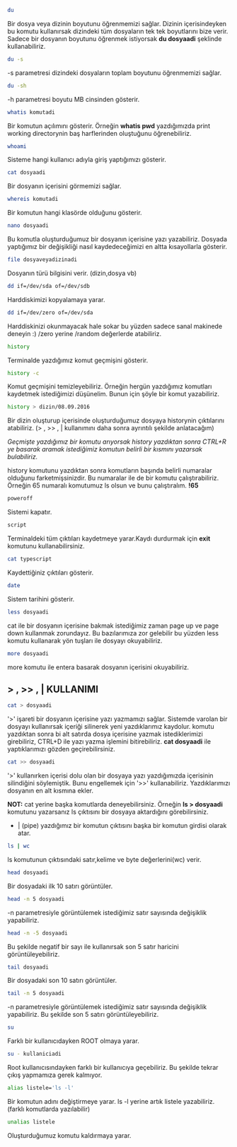 ~~~bash
du
~~~
Bir dosya veya dizinin boyutunu öğrenmemizi sağlar. Dizinin içerisindeyken bu komutu kullanırsak dizindeki tüm dosyaların tek tek boyutlarını bize verir. Sadece bir dosyanın boyutunu öğrenmek istiyorsak **du dosyaadi** şeklinde kullanabiliriz.
~~~bash
du -s
~~~
-s parametresi dizindeki dosyaların toplam boyutunu öğrenmemizi sağlar.
~~~bash
du -sh
~~~
-h parametresi boyutu MB cinsinden gösterir.
~~~bash
whatis komutadi
~~~
Bir komutun açılımını gösterir. Örneğin **whatis pwd** yazdığımızda print working directorynin baş harflerinden oluştuğunu öğrenebiliriz.
~~~bash
whoami
~~~
Sisteme hangi kullanıcı adıyla giriş yaptığımızı gösterir.
~~~bash 
cat dosyaadi
~~~
Bir dosyanın içerisini görmemizi sağlar.
~~~bash
whereis komutadi
~~~
Bir komutun hangi klasörde olduğunu gösterir.
~~~bash
nano dosyaadi
~~~
Bu komutla oluşturduğumuz bir dosyanın içerisine yazı yazabiliriz. Dosyada yaptığımız bir değişikliği nasıl kaydedeceğimizi en altta kısayollarla gösterir.
~~~bash
file dosyaveyadizinadi
~~~
Dosyanın türü bilgisini verir. (dizin,dosya vb)
~~~bash
dd if=/dev/sda of=/dev/sdb
~~~
Harddiskimizi kopyalamaya yarar. 
~~~bash
dd if=/dev/zero of=/dev/sda
~~~
Harddiskinizi okunmayacak hale sokar bu yüzden sadece sanal makinede deneyin :) /zero yerine /random değerlerde atabiliriz.
~~~bash
history
~~~
Terminalde yazdığımız komut geçmişini gösterir.
~~~bash
history -c 
~~~
Komut geçmişini temizleyebiliriz.
Örneğin hergün yazdığımız komutları kaydetmek istediğimizi düşünelim. Bunun için şöyle bir komut yazabiliriz.
~~~bash
history > dizin/08.09.2016
~~~
Bir dizin oluşturup içerisinde oluşturduğumuz dosyaya historynin çıktılarını atabiliriz. (> , >> , | kullanımını daha sonra ayrıntılı şekilde anlatacağım)

*Geçmişte yazdığımız bir komutu arıyorsak history yazdıktan sonra CTRL+R ye basarak aramak istediğimiz komutun belirli bir kısmını yazarsak bulabiliriz.*

history komutunu yazdıktan sonra komutların başında belirli numaralar olduğunu farketmişsinizdir. Bu numaralar ile de bir komutu çalıştırabiliriz.
Örneğin 65 numaralı komutumuz ls olsun ve bunu çalıştıralım. **!65** 

~~~bash
poweroff
~~~
Sistemi kapatır.
~~~bash
script
~~~
Terminaldeki tüm çıktıları kaydetmeye yarar.Kaydı durdurmak için **exit** komutunu kullanabilirsiniz.
~~~bash
cat typescript
~~~
Kaydettiğiniz çıktıları gösterir.
~~~bash
date
~~~
Sistem tarihini gösterir.
~~~bash
less dosyaadi
~~~
cat ile bir dosyanın içerisine bakmak istediğimiz zaman page up ve page down kullanmak zorundayız. Bu bazılarımıza zor gelebilir bu yüzden less komutu
kullanarak yön tuşları ile dosyayı okuyabiliriz.
~~~bash
more dosyaadi
~~~
more komutu ile entera basarak dosyanın içerisini okuyabiliriz.

## > , >> , | KULLANIMI
~~~bash
cat > dosyaadi
~~~
'>' işareti bir dosyanın içerisine yazı yazmamızı sağlar. Sistemde varolan bir dosyayı kullanırsak içeriği silinerek yeni yazdıklarımız kaydolur.
komutu yazdıktan sonra bi alt satırda dosya içerisine yazmak istediklerimizi girebiliriz, CTRL+D ile yazı yazma işlemini bitirebiliriz. **cat dosyaadi** ile yaptıklarımızı gözden geçirebilirsiniz. 
~~~bash
cat >> dosyaadi
~~~
'>' kullanırken içerisi dolu olan bir dosyaya yazı yazdığımızda içerisinin silindiğini söylemiştik. Bunu engellemek için '>>' kullanabiliriz.
Yazdıklarımızı dosyanın en alt kısmına ekler. 

**NOT:** cat yerine başka komutlarda deneyebilirsiniz. Örneğin **ls > dosyaadi** komutunu yazarsanız ls çıktısını bir dosyaya aktardığını görebilirsiniz.

- | (pipe) yazdığımız bir komutun çıktısını başka bir komutun girdisi olarak atar.
~~~bash
ls | wc
~~~
ls komutunun çıktısındaki satır,kelime ve byte değerlerini(wc) verir.
~~~bash
head dosyaadi
~~~
Bir dosyadaki ilk 10 satırı görüntüler.
~~~bash
head -n 5 dosyaadi
~~~
-n parametresiyle görüntülemek istediğimiz satır sayısında değişiklik yapabiliriz.
~~~bash
head -n -5 dosyaadi
~~~
Bu şekilde negatif bir sayı ile kullanırsak son 5 satır haricini görüntüleyebiliriz.
~~~bash
tail dosyaadi
~~~
Bir dosyadaki son 10 satırı görüntüler.
~~~bash
tail -n 5 dosyaadi
~~~
-n parametresiyle görüntülemek istediğimiz satır sayısında değişiklik yapabiliriz. Bu şekilde son 5 satırı görüntüleyebiliriz.
~~~bash
su
~~~
Farklı bir kullanıcıdayken ROOT olmaya yarar.
~~~bash
su - kullaniciadi
~~~
Root kullanıcısındayken farklı bir kullanıcıya geçebiliriz. Bu şekilde tekrar çıkış yapmamıza gerek kalmıyor. 
~~~bash
alias listele='ls -l' 
~~~
Bir komutun adını değiştirmeye yarar. ls -l yerine artık listele yazabiliriz. (farklı komutlarda yazılabilir)
~~~bash 
unalias listele
~~~
Oluşturduğumuz komutu kaldırmaya yarar. 

